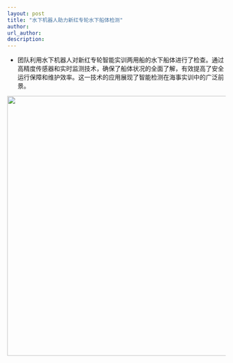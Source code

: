```yaml
---
layout: post
title: "水下机器人助力新红专轮水下船体检测"
author:  
url_author: 
description: 
---
```


- 团队利用水下机器人对新红专轮智能实训两用船的水下船体进行了检查。通过高精度传感器和实时监测技术，确保了船体状况的全面了解，有效提高了安全运行保障和维护效率。这一技术的应用展现了智能检测在海事实训中的广泛前景。

<img src="/lab_images/news/xin1.png" style="margin: 0 auto;width: 600px;margin-bottom: 30px;">


